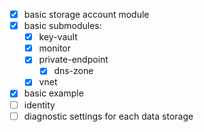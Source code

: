 * [x] basic storage account module 
* [x] basic submodules:
  * [x] key-vault
  * [x] monitor
  * [x] private-endpoint
    * [x] dns-zone
  * [x] vnet
* [x] basic example
* [ ] identity
* [ ] diagnostic settings for each data storage